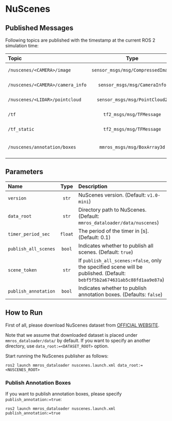 # NuScenes

## Published Messages

Following topics are published with the timestamp at the current ROS 2 simulation time:

| Topic                            |               Type                | Description                                                            |
| :------------------------------- | :-------------------------------: | :--------------------------------------------------------------------- |
| `/nuscenes/<CAMERA>/image`       | `sensor_msgs/msg/CompressedImage` | Compressed image data of each camera.                                  |
| `/nuscenes/<CAMERA>/camera_info` |   `sensor_msgs/msg/CameraInfo`    | Camera Info data of each camera.                                       |
| `/nuscenes/<LIDAR>/pointcloud`   |   `sensor_msgs/msg/PointCloud2`   | PointCloud data of each lidar.                                         |
| `/tf`                            |     `tf2_msgs/msg/TFMessage`      | Transform of the ego vehicle.                                          |
| `/tf_static`                     |     `tf2_msgs/msg/TFMessage`      | Static transform of each sensor.                                       |
| `/nuscenes/annotation/boxes`     |    `mmros_msgs/msg/BoxArray3d`    | 3D annotation boxes, which is published if `publish_annotation:=true`. |

## Parameters

| Name                 |  Type   | Description                                                                                                               |
| :------------------- | :-----: | :------------------------------------------------------------------------------------------------------------------------ |
| `version`            |  `str`  | NuScenes version. (Default: `v1.0-mini`)                                                                                  |
| `data_root`          |  `str`  | Directory path to NuScenes. (Default: `mmros_dataloader/data/nuscenes`)                                                   |
| `timer_period_sec`   | `float` | The period of the timer in [s]. (Default: 0.1)                                                                            |
| `publish_all_scenes` | `bool`  | Indicates whether to publish all scenes. (Default: `true`)                                                                |
| `scene_token`        |  `str`  | If `publish_all_scenes:=false`, only the specified scene will be published. (Default: `bebf5f5b2a674631ab5c88fd1aa9e87a`) |
| `publish_annotation` | `bool`  | Indicates whether to publish annotation boxes. (Defaults: `false`)                                                        |

## How to Run

First of all, please download NuScenes dataset from [OFFICIAL WEBSITE](https://www.nuscenes.org/).

Note that we assume that downloaded dataset is placed under `mmros_dataloader/data/` by default.
If you want to specify an another directory, use `data_root:=<DATASET_ROOT>` option.

Start running the NuScenes publisher as follows:

```shell
ros2 launch mmros_dataloader nuscenes.launch.xml data_root:=<NUSCENES_ROOT>
```

### Publish Annotation Boxes

If you want to publish annotation boxes, please specify `publish_annotation:=true`:

```shell
ros2 launch mmros_dataloader nuscenes.launch.xml publish_annotation:=true
```
